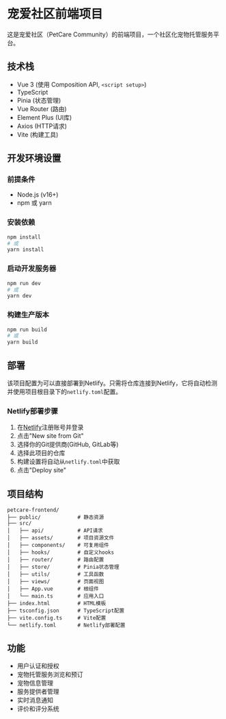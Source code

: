 # 宠爱社区前端项目

这是宠爱社区（PetCare Community）的前端项目，一个社区化宠物托管服务平台。

## 技术栈

- Vue 3 (使用 Composition API, `<script setup>`)
- TypeScript
- Pinia (状态管理)
- Vue Router (路由)
- Element Plus (UI库)
- Axios (HTTP请求)
- Vite (构建工具)

## 开发环境设置

### 前提条件

- Node.js (v16+)
- npm 或 yarn

### 安装依赖

```bash
npm install
# 或
yarn install
```

### 启动开发服务器

```bash
npm run dev
# 或
yarn dev
```

### 构建生产版本

```bash
npm run build
# 或
yarn build
```

## 部署

该项目配置为可以直接部署到Netlify。只需将仓库连接到Netlify，它将自动检测并使用项目根目录下的`netlify.toml`配置。

### Netlify部署步骤

1. 在[Netlify](https://app.netlify.com/)注册账号并登录
2. 点击"New site from Git"
3. 选择你的Git提供商(GitHub, GitLab等)
4. 选择此项目的仓库
5. 构建设置将自动从`netlify.toml`中获取
6. 点击"Deploy site"

## 项目结构

```
petcare-frontend/
├── public/            # 静态资源
├── src/
│   ├── api/           # API请求
│   ├── assets/        # 项目资源文件
│   ├── components/    # 可复用组件
│   ├── hooks/         # 自定义hooks
│   ├── router/        # 路由配置
│   ├── store/         # Pinia状态管理
│   ├── utils/         # 工具函数
│   ├── views/         # 页面视图
│   ├── App.vue        # 根组件
│   └── main.ts        # 应用入口
├── index.html         # HTML模板
├── tsconfig.json      # TypeScript配置
├── vite.config.ts     # Vite配置
└── netlify.toml       # Netlify部署配置
```

## 功能

- 用户认证和授权
- 宠物托管服务浏览和预订
- 宠物信息管理
- 服务提供者管理
- 实时消息通知
- 评价和评分系统 